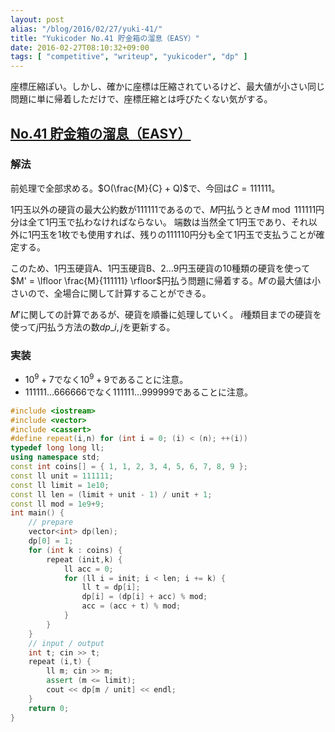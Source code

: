 ```yaml
---
layout: post
alias: "/blog/2016/02/27/yuki-41/"
title: "Yukicoder No.41 貯金箱の溜息（EASY）"
date: 2016-02-27T08:10:32+09:00
tags: [ "competitive", "writeup", "yukicoder", "dp" ]
---
```


座標圧縮ぽい。しかし、確かに座標は圧縮されているけど、最大値が小さい同じ問題に単に帰着しただけで、座標圧縮とは呼びたくない気がする。

## [No.41 貯金箱の溜息（EASY）](http://yukicoder.me/problems/40)

### 解法

前処理で全部求める。$O(\frac{M}{C} + Q)$で、今回は$C = 111111$。

$1$円玉以外の硬貨の最大公約数が$111111$であるので、$M$円払うとき$M \bmod 111111$円分は全て$1$円玉で払わなければならない。
端数は当然全て$1$円玉であり、それ以外に$1$円玉を$1$枚でも使用すれば、残りの$111110$円分も全て$1$円玉で支払うことが確定する。

このため、$1$円玉硬貨A、$1$円玉硬貨B、$2 \dots 9$円玉硬貨の$10$種類の硬貨を使って$M' = \lfloor \frac{M}{111111} \rfloor$円払う問題に帰着する。$M'$の最大値は小さいので、全場合に関して計算することができる。

$M'$に関しての計算であるが、硬貨を順番に処理していく。
$i$種類目までの硬貨を使って$j$円払う方法の数$dp\_{i,j}$を更新する。


### 実装

-   $10^9+7$でなく$10^9+9$であることに注意。
-   $111111 \dots 666666$でなく$111111 \dots 999999$であることに注意。

``` c++
#include <iostream>
#include <vector>
#include <cassert>
#define repeat(i,n) for (int i = 0; (i) < (n); ++(i))
typedef long long ll;
using namespace std;
const int coins[] = { 1, 1, 2, 3, 4, 5, 6, 7, 8, 9 };
const ll unit = 111111;
const ll limit = 1e10;
const ll len = (limit + unit - 1) / unit + 1;
const ll mod = 1e9+9;
int main() {
    // prepare
    vector<int> dp(len);
    dp[0] = 1;
    for (int k : coins) {
        repeat (init,k) {
            ll acc = 0;
            for (ll i = init; i < len; i += k) {
                ll t = dp[i];
                dp[i] = (dp[i] + acc) % mod;
                acc = (acc + t) % mod;
            }
        }
    }
    // input / output
    int t; cin >> t;
    repeat (i,t) {
        ll m; cin >> m;
        assert (m <= limit);
        cout << dp[m / unit] << endl;
    }
    return 0;
}
```
